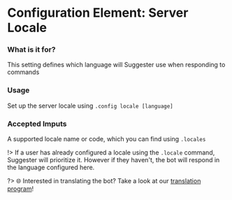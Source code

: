 # Configuration Element: Server Locale

### What is it for?
This setting defines which language will Suggester use when responding to commands

### Usage
Set up the server locale using `.config locale [language]`

### Accepted Imputs
A supported locale name or code, which you can find using `.locales`

!> If a user has already configured a locale using the `.locale` command, Suggester will prioritize it. However if they haven't, the bot will respond in the language configured here.

?> 🌐 Interested in translating the bot? Take a look at our [translation program](community-programs?id=🌐-translating-suggester)!
